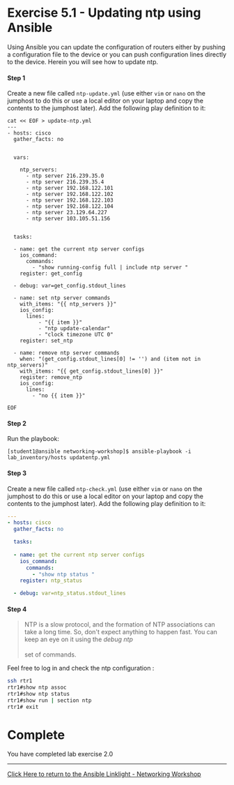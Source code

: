 # Exercise 5.1 - Updating ntp using Ansible

Using Ansible you can update the configuration of routers either by pushing a configuration file to the device or you can push configuration lines directly to the device.  Herein you will see how to update ntp.

#### Step 1

Create a new file called `ntp-update.yml` (use either `vim` or `nano` on the jumphost to do this or use a local editor on your laptop and copy the contents to the jumphost later). Add the following play definition to it:


``` 
cat << EOF > update-ntp.yml
---
- hosts: cisco
  gather_facts: no


  vars:
  
    ntp_servers:
      - ntp server 216.239.35.0
      - ntp server 216.239.35.4
      - ntp server 192.168.122.101
      - ntp server 192.168.122.102
      - ntp server 192.168.122.103
      - ntp server 192.168.122.104
      - ntp server 23.129.64.227
      - ntp server 103.105.51.156


  tasks:
  
  - name: get the current ntp server configs
    ios_command:
      commands:
        - "show running-config full | include ntp server "
    register: get_config

  - debug: var=get_config.stdout_lines

  - name: set ntp server commands
    with_items: "{{ ntp_servers }}"
    ios_config:
      lines:
          - "{{ item }}"
          - "ntp update-calendar"
          - "clock timezone UTC 0"
    register: set_ntp

  - name: remove ntp server commands
    when: "(get_config.stdout_lines[0] != '') and (item not in ntp_servers)"
    with_items: "{{ get_config.stdout_lines[0] }}"
    register: remove_ntp
    ios_config:
      lines:
        - "no {{ item }}"

EOF
```

#### Step 2

Run the playbook:

``` shell
[student1@ansible networking-workshop]$ ansible-playbook -i lab_inventory/hosts updatentp.yml
```


#### Step 3

Create a new file called `ntp-check.yml` (use either `vim` or `nano` on the jumphost to do this or use a local editor on your laptop and copy the contents to the jumphost later). Add the following play definition to it:


``` yaml
---
- hosts: cisco
  gather_facts: no

  tasks:
  
  - name: get the current ntp server configs
    ios_command:
      commands:
        - "show ntp status "
    register: ntp_status

  - debug: var=ntp_status.stdout_lines

```

#### Step 4

> NTP is a slow protocol, and the formation of NTP associations can take a long time. So, don't expect anything to happen fast. You can keep an eye on it using the  _debug ntp <option>_ set of commands.

Feel free to log in and check the ntp configuration :

```bash
ssh rtr1
rtr1#show ntp assoc
rtr1#show ntp status
rtr1#show run | section ntp
rtr1# exit
```


# Complete

You have completed lab exercise 2.0

---
[Click Here to return to the Ansible Linklight - Networking Workshop](../../README.md)
<!--stackedit_data:
eyJoaXN0b3J5IjpbMTQ3NTY1NDA2OSwxMzU5OTIwMzA2LDI0OT
IyMDUxMiwxNTc1NDE1OTE3LDg1NTU5OTQ3Nyw4NTU1OTk0Nzcs
MTk1MzUzNTg5Nl19
-->